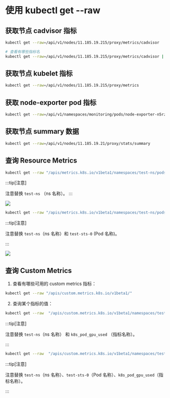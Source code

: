 # 使用 kubectl get --raw

## 获取节点 cadvisor 指标

```bash
kubectl get --raw=/api/v1/nodes/11.185.19.215/proxy/metrics/cadvisor

# 查看有哪些指标名
kubectl get --raw=/api/v1/nodes/11.185.19.215/proxy/metrics/cadvisor | grep -v "#" | awk -F '{' '{print $1}' | awk '{print $1}' | sort | uniq
```

## 获取节点 kubelet 指标

```bash
kubectl get --raw=/api/v1/nodes/11.185.19.215/proxy/metrics
```

## 获取 node-exporter pod 指标

```bash
kubectl get --raw=/api/v1/namespaces/monitoring/pods/node-exporter-n5rz2:9100/proxy/metrics
```

## 获取节点 summary 数据

```bash
kubectl get --raw=/api/v1/nodes/11.185.19.21/proxy/stats/summary
```

## 查询 Resource Metrics

<Tabs>
  <TabItem value="all" label="命名空间下所有 Pod">

  ```bash
  kubectl get --raw "/apis/metrics.k8s.io/v1beta1/namespaces/test-ns/pods/"
  ```

  :::tip[注意]

  注意替换 `test-ns` （ns 名称）。
  :::

  ![](https://image-host-1251893006.cos.ap-chengdu.myqcloud.com/2023%2F09%2F25%2F20230925162846.png)

  </TabItem>

  <TabItem value="single" label="单个 Pod">

  ```bash
  kubectl get --raw "/apis/metrics.k8s.io/v1beta1/namespaces/test-ns/pods/test-sts-0"
  ```

  :::tip[注意]

  注意替换 `test-ns`（ns 名称）和 `test-sts-0` (Pod 名称)。

  :::

  ![](https://image-host-1251893006.cos.ap-chengdu.myqcloud.com/2023%2F09%2F25%2F20230925162948.png)

  </TabItem>
</Tabs>

## 查询 Custom Metrics

1. 查看有哪些可用的 custom metrics 指标：

```bash
kubectl get --raw "/apis/custom.metrics.k8s.io/v1beta1/"
```

2. 查询某个指标的值：

<Tabs>
  <TabItem value="all" label="命名空间下所有 Pod">

  ```bash
  kubectl get --raw  "/apis/custom.metrics.k8s.io/v1beta1/namespaces/test-ns/pods/*/k8s_pod_gpu_used"
  ```

  :::tip[注意]

  注意替换 `test-ns`（ns 名称） 和 `k8s_pod_gpu_used` （指标名称）。

  :::

  </TabItem>

  <TabItem value="single" label="单个 Pod">

  ```bash
  kubectl get --raw  "/apis/custom.metrics.k8s.io/v1beta1/namespaces/test-ns/pods/test-sts-0/k8s_pod_gpu_used"
  ```

  :::tip[注意]

  注意替换 `test-ns`（ns 名称）、`test-sts-0`（Pod 名称）、`k8s_pod_gpu_used`（指标名称）。

  :::

  </TabItem>
</Tabs>


